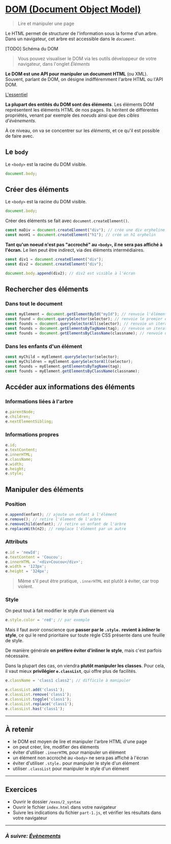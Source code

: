 # [DOM (Document Object Model)](https://developer.mozilla.org/en-US/docs/Web/API/Document_Object_Model)

> Lire et manipuler une page

Le HTML permet de structurer de l'information sous la forme d'un arbre. Dans un navigateur, cet arbre est accessible dans le *`document`*.

[TODO] Schéma du DOM

> Vous pouvez visualiser le DOM via les outils développeur de votre navigateur, dans l'onglet *Éléments*

**Le DOM est une API pour manipuler un document HTML** (ou XML). Souvent,
parlant de DOM, on désigne indifféremment l'arbre HTML ou l'API DOM.

[L'essentiel](https://developer.mozilla.org/fr/docs/Web/API/Document_Object_Model/Introduction#Interfaces_essentielles_du_DOM)

**La plupart des entités du DOM sont des éléments**. Les éléments DOM représentent les éléments HTML de nos pages. Ils héritent de différentes propriétés, venant par exemple des *noeuds* ainsi que des *cibles d'évènements*.

À ce niveau, on va se concentrer sur les *éléments*, et ce qu'il est possible de faire avec.

## Le `body`

Le `<body>` est la racine du DOM visible.

```js
document.body;
```

## Créer des éléments

Le `<body>` est la racine du DOM visible.

```js
document.body;
```

Créer des éléments se fait avec `document.createElement()`.

```js
const maDiv = document.createElement("div"); // crée une div orpheline
const monH1 = document.createElement("h1"); // crée un h1 orphelin
```

**Tant qu'un noeud n'est pas "accroché" au `<body>`, il ne sera pas affiché à l'écran.** Le lien peut être indirect, via des éléments intermédiaires.

```js
const div1 = document.createElement("div");
const div2 = document.createElement("div");

document.body.append(div2); // div2 est visible à l'écran
```

## Rechercher des éléments

### Dans tout le document

```js
const myElement = document.getElementById("myId"); // renvoie l'élément qui a l'id 'myId'
const found = document.querySelector(selector); // renvoie le premier élément correspondant de la page
const founds = document.querySelectorAll(selector); // renvoie un iterateur avec tous les éléments de la page correspondant
const founds = document.getElementsByTagName(tag); // renvoie un iterateur avec tous les éléments de la page correspondant
const founds = document.getElementsByClassName(classname); // renvoie un iterateur avec tous les éléments de la page correspondant

```

### Dans les enfants d'un élément

```js
const myChild = myElement.querySelector(selector);
const myChildren = myElement.querySelectorAll(selector);
const founds = myElement.getElementsByTagName(tag);
const founds = myElement.getElementsByClassName(classname);
```

## Accéder aux informations des éléments

### Informations liées à l'arbre

```js
e.parentNode;
e.children;
e.nextElementSibling;
```

### Informations propres

```js
e.id;
e.textContent;
e.innerHTML;
e.className;
e.width;
e.height;
e.style;
```

## Manipuler des éléments

### Position

```js
e.append(enfant); // ajoute un enfant à l'élément
e.remove(); // retire l'élement de l'arbre
e.removeChild(enfant); // retire un enfant de l'arbre
e.replaceWith(n2); // remplace l'élément par un autre
```

### Attributs

```js
e.id = 'newId';
e.textContent = 'Coucou';
e.innerHTML = '<div>Coucou</div>';
e.width = '123px';
e.height = '324px';
```

> Même s'il peut être pratique, `.innerHTML` est plutôt à éviter, car trop violent.

### Style

On peut tout à fait modifier le style d'un élément via
```js
e.style.color = 'red'; // par exemple
```

Mais il faut avoir conscience que **passer par le `.style.` revient à *inliner* le style**, ce qui le rend prioritaire sur toute règle CSS présente dans une feuille de style.

De manière générale **on préfère éviter d'inliner le style**, mais c'est parfois nécessaire.

Dans la plupart des cas, on viendra **plutôt manipuler les classes**. Pour cela, il vaut mieux **privilégier `e.classList`**, qui offre plus de facilités.

```js
e.className = 'class1 class2'; // difficile à manipuler

e.classList.add('class1');
e.classList.remove('class1');
e.classList.toggle('class1');
e.classList.replace('class1');
e.classList.has('class1');
```

---

## À retenir

- le DOM est moyen de lire et manipuler l'arbre HTML d'une page
- on peut créer, lire, modifier des éléments
- éviter d'utiliser `.innerHTML` pour manipuler un élément
- un élément non accroché au `<body>` ne sera pas affiché à l'écran
- éviter d'utiliser `.style.` pour manipuler le style d'un élément
- utiliser `.classList` pour manipuler le style d'un élément

---

## Exercices

- Ouvrir le dossier `/exos/2_syntax`
- Ouvrir le fichier `index.html` dans votre navigateur
- Suivre les indications du fichier `part-1.js`, et vérifier les résultats dans
  votre navigateur

---

### _À suivre: [Évènements](./3-3_events.md)_
